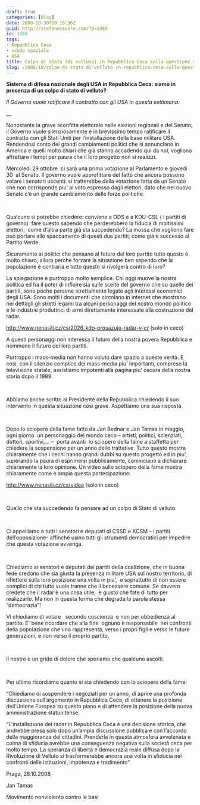```yaml
---
draft: true
categories: [blog]
date: 2008-10-30T10:16:36Z
guid: http://stefanocecere.com/?p=1469
id: 1469
tags:
- Repubblica Ceca
- scudo spaziale
- USA
title: Colpo di stato (di velluto) in Repubblica Ceca sulla questione radar?
slug: /2008/10/colpo-di-stato-di-velluto-in-repubblica-ceca-sulla-questione-radar/
---
```


**Sistema di difesa nazionale degli USA in Repubblica Ceca: siamo in presenza di un colpo di stato di velluto?**

_Il Governo vuole ratificare il contratto con gli USA in questa settimana._

__

Nonostante la grave sconfitta elettorale nelle elezioni regionali e del Senato, il Governo vuole silenziosamente e in brevissimo tempo ratificare il contratto con gli Stati Uniti per l’installazione della base militare USA. Rendendosi conto dei grandi cambiamenti politici che si annunciano in America e quelli molto chiari che già stanno accadendo qui da noi, vogliono affrettare i tempi per paura che il loro progetto non si realizzi.

Mercoledi 29 ottobre  ci sarà una prima votazione al Parlamento e giovedi 30  al Senato. Il governo vuole approfittare del fatto che ancora possono votare i senatori uscenti: si tratterebbe della votazione fatta da un Senato che non corrisponde piu’ al voto espresso dagli elettori, dato che nel nuovo Senato c’è un grande cambiamento delle forze politiche.

 

Qualcuno si potrebbe chiedere: conviene a ODS e a KDU-CSL ( i partiti di governo)  fare questo sapendo che perderebbero la fiducia di moltissimi elettori,  come d’altra parte già sta succedendo? La mossa che vogliono fare può portare allo spaccamento di questi due partiti, come già è successo al Partito Verde.

Sicuramente ai politici che pensano al futuro del loro partito tutto questo è molto chiaro, allora perchè forzare la situazione ben sapendo che la popolazione è contraria e tutto questo si rivolgerà contro di loro?

La spiegazione è purtroppo molto semplice. Chi oggi muove la nostra politica ed ha il poter di influire sia sulle scelte del governo che su quelle dei partiti, sono poche persone strettamente legate agli interessi economici degli USA. Sono molti i documenti che circolano in internet che mostrano nei dettagli gli stretti legami tra alcuni personaggi del nostro mondo politico e le industrie produttrici di armi direttamente interessate alla costruzione del radar.

<span><a href="http://www.nenasili.cz/cs/2026_kdo-prosazuje-radar-v-cr">http://www.nenasili.cz/cs/2026_kdo-prosazuje-radar-v-cr</a></span> (solo in ceco)

A questi personaggi non interessa il futuro della nostra povera Repubblica e nemmeno il futuro dei loro partiti.

Purtroppo i mass-media non hanno voluto dare spazio a queste verità. E cosi, con il silenzio complice dei mass-media piu’ importanti, compreso la televisione statale, assistiamo impotenti alla pagina piu’ oscura della nostra storia dopo il 1989.

 

Abbiamo anche scritto al Presidente della Repubblica chiedendo il suo intervento in questa situazione cosi grave. Aspettiamo una sua risposta.

 

Dopo lo sciopero della fame fatto da Jan Bednar e Jan Tamas in maggio, ogni giorno  un personaggio del mondo ceco – artisti, politici, scienziati, dottori, sportivi,… –  porta avanti  lo sciopero della fame a staffetta per chiedere la sospensione per un anno delle trattative. Tutto questo mostra chiaramente che i cechi hanno grandi dubbi su questo progetto ed in piu’, superando la paura di esprimersi pubblicamente, cominciano a dichiarare chiaramente la loro opinione. Un video sullo sciopero della fame mostra chiaramente come è ampia questa partecipazione:

<span><a href="http://www.nenasili.cz/cs/videa">http://www.nenasili.cz/cs/videa</a></span> (solo in ceco)

 

Quello che sta succedendo fa pensare ad un colpo di Stato di velluto.

 

Ci appelliamo a tutti i senatori e deputati di CSSD e KCSM – i partiti dell’opposizione- affinchè usino tutti gli strumenti democratici per impedire che questa votazione avvenga.

 

Chiediamo ai senatori e deputati dei partiti della coalizione, che in buona fede credono che sia giusta la presenza militare USA sul nostro territorio, di riflettere sulla loro posizione una volta in piu’,  e soprattutto di non essere complici di chi tutto vuole tranne che il benessere comune. Se davvero credete che il radar è una cosa utile,  è giusto che fate di tutto per realizzarlo. Ma non in questa forma che degrada la parola stessa “democrazia”!

Vi chiediamo di votare   secondo coscienza  e non per obbedienza al partito. E' bene ricordare che alla fine  ognuno è responsabile  nei confronti della popolazione che uno rappresenta, verso i propri figli e verso le future generazioni, e non verso il proprio partito.

 

Il nostro è un grido di dolore che speriamo che qualcuno ascolti.

 

Per ultimo ricordiamo quanto si sta chiedendo con lo sciopero della fame:

“Chiediamo di sospendere i negoziati per un anno, di aprire una profonda discussione sull’argomento in Repubblica Ceca, di ottenere la posizione dell’Unione Europea su questo piano e di attendere la posizione della nuova amministrazione statunitense.

“L’installazione del radar in Repubblica Ceca è una decisione storica, che andrebbe presa solo dopo un’ampia discussione pubblica e con l’accordo della maggioranza dei cittadini. Prenderla in questa atmosfera avvelenata e colma di sfiducia avrebbe una conseguenza negativa sulla società ceca per molto tempo. La speranza di libertà e democrazia reale diffusa dopo la Rivoluzione di Velluto si trasformerebbe ancora una volta in sfiducia nei confronti delle istituzioni, impotenza e tradimento”.

Praga, 28.10.2008

Jan Tamas
  
Movimento nonviolento contro le basi